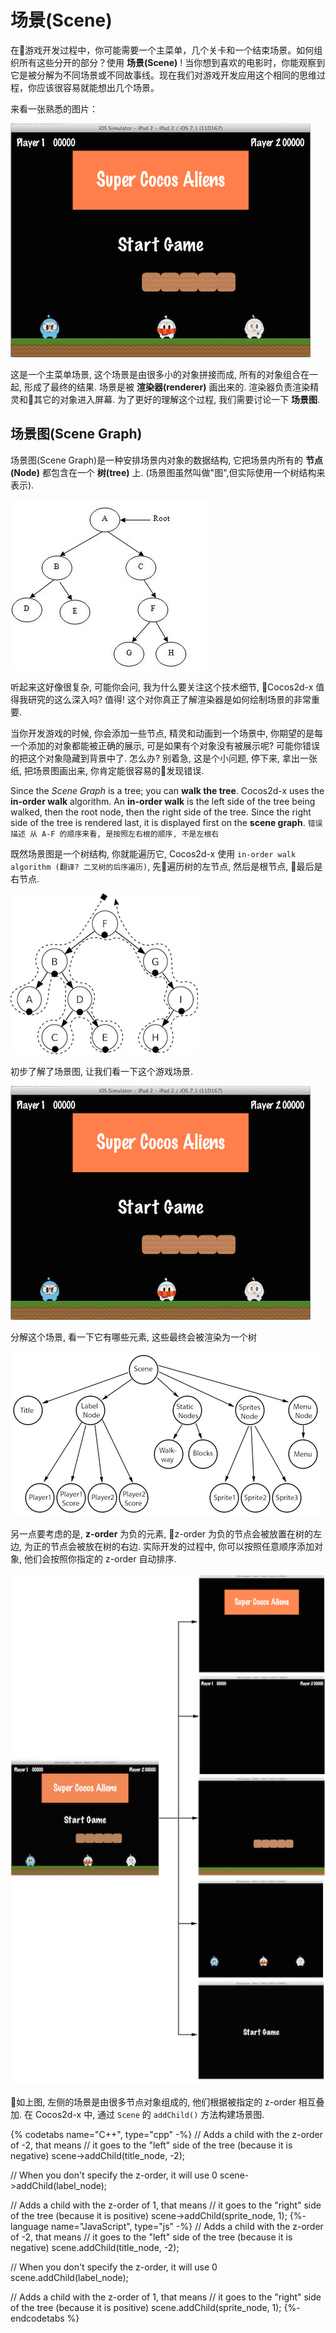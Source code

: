 # 场景(Scene)

在游戏开发过程中，你可能需要一个主菜单，几个关卡和一个结束场景。如何组织所有这些分开的部分？使用 __场景(Scene)__ ! 当你想到喜欢的电影时，你能观察到它是被分解为不同场景或不同故事线。现在我们对游戏开发应用这个相同的思维过程，你应该很容易就能想出几个场景。

来看一张熟悉的图片：

![](../../en/basic_concepts/basic_concepts-img/2n_main.png "")

这是一个主菜单场景, 这个场景是由很多小的对象拼接而成, 所有的对象组合在一起, 形成了最终的结果. 场景是被 __渲染器(renderer)__ 画出来的. 渲染器负责渲染精灵和其它的对象进入屏幕. 为了更好的理解这个过程, 我们需要讨论一下 __场景图__.

## 场景图(Scene Graph)

场景图(Scene Graph)是一种安排场景内对象的数据结构, 它把场景内所有的 __节点(Node)__ 都包含在一个 __树(tree)__ 上. (场景图虽然叫做"图",但实际使用一个树结构来表示).

![](basic_concepts-img/tree.jpg "Simple Tree")

听起来这好像很复杂, 可能你会问, 我为什么要关注这个技术细节, Cocos2d-x 值得我研究的这么深入吗? 值得! 这个对你真正了解渲染器是如何绘制场景的非常重要. 

当你开发游戏的时候, 你会添加一些节点, 精灵和动画到一个场景中, 你期望的是每一个添加的对象都能被正确的展示, 可是如果有个对象没有被展示呢? 可能你错误的把这个对象隐藏到背景中了. 怎么办? 别着急, 这是个小问题, 停下来, 拿出一张纸, 把场景图画出来, 你肯定能很容易的发现错误.

Since the _Scene Graph_ is a tree; you can __walk the tree__. Cocos2d-x uses
the __in-order walk__ algorithm. An __in-order walk__ is the left side of the
tree being walked, then the root node, then the right side of the tree. Since
the right side of the tree is rendered last, it is displayed first on the
__scene graph__. `错误描述 从 A-F 的顺序来看, 是按照左右根的顺序, 不是左根右`

既然场景图是一个树结构, 你就能遍历它, Cocos2d-x 使用 `in-order walk algorithm (翻译? 二叉树的后序遍历)`, 先遍历树的左节点, 然后是根节点, 最后是右节点.

![](../../en/basic_concepts/basic_concepts-img/in-order-walk.png "in-order walk")

初步了解了场景图, 让我们看一下这个游戏场景.

![](../../en/basic_concepts/basic_concepts-img/2n_main.png "")

分解这个场景, 看一下它有哪些元素, 这些最终会被渲染为一个树

![](../../en/basic_concepts/basic_concepts-img/2n_mainScene-sceneGraph.png "")

另一点要考虑的是, __z-order__ 为负的元素, z-order 为负的节点会被放置在树的左边, 为正的节点会被放在树的右边. 实际开发的过程中, 你可以按照任意顺序添加对象, 他们会按照你指定的 z-order 自动排序.

![](basic_concepts-img/layers.png "")

如上图, 左侧的场景是由很多节点对象组成的, 他们根据被指定的 z-order 相互叠加. 在 Cocos2d-x 中, 通过 `Scene` 的 `addChild()` 方法构建场景图.

{% codetabs name="C++", type="cpp" -%}
// Adds a child with the z-order of -2, that means
// it goes to the "left" side of the tree (because it is negative)
scene->addChild(title_node, -2);

// When you don't specify the z-order, it will use 0
scene->addChild(label_node);

// Adds a child with the z-order of 1, that means
// it goes to the "right" side of the tree (because it is positive)
scene->addChild(sprite_node, 1);
{%- language name="JavaScript", type="js" -%}
// Adds a child with the z-order of -2, that means
// it goes to the "left" side of the tree (because it is negative)
scene.addChild(title_node, -2);

// When you don't specify the z-order, it will use 0
scene.addChild(label_node);

// Adds a child with the z-order of 1, that means
// it goes to the "right" side of the tree (because it is positive)
scene.addChild(sprite_node, 1);
{%- endcodetabs %}